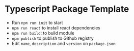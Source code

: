 # Typescript Package Template
- Run `npm run init` to start
- `npm run react` to install react dependencies
- `npm run build`: to build module
- `npm publish` to publish to Github registry
- Edit `name`, `description` and `version` on `package.json`